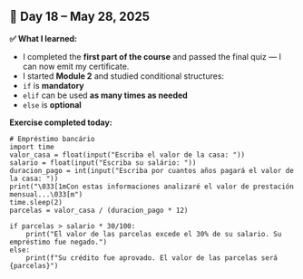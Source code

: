 ## 📅 Day 18 – May 28, 2025  

**✅ What I learned:**

- I completed the **first part of the course** and passed the final quiz — I can now emit my certificate.
- I started **Module 2** and studied conditional structures:
- `if` is **mandatory**
- `elif` can be used **as many times as needed**
- `else` is **optional**

**Exercise completed today:**

```
# Empréstimo bancário
import time
valor_casa = float(input("Escriba el valor de la casa: "))
salario = float(input("Escriba su salário: "))
duracion_pago = int(input("Escriba por cuantos años pagará el valor de la casa: "))
print("\033[1mCon estas informaciones analizaré el valor de prestación mensual...\033[m")
time.sleep(2)
parcelas = valor_casa / (duracion_pago * 12)

if parcelas > salario * 30/100:
    print("El valor de las parcelas excede el 30% de su salario. Su empréstimo fue negado.")
else:
    print(f"Su crédito fue aprovado. El valor de las parcelas será {parcelas}")
